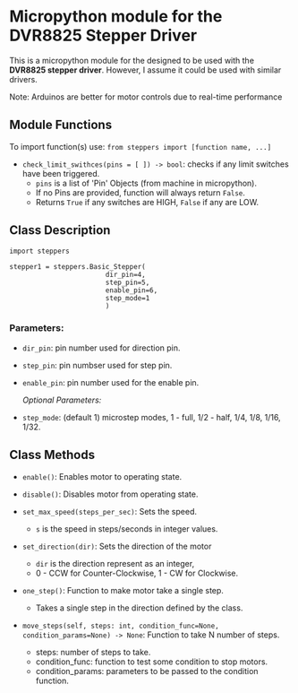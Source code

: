 # Micropython module for the DVR8825 Stepper Driver

This is a micropython module for the designed to be used with the **DVR8825 stepper driver**.
However, I assume it could be used with similar drivers.

Note: Arduinos are better for motor controls due to real-time performance

## Module Functions

To import function(s) use: `from steppers import [function name, ...]`


- `check_limit_swithces(pins = [ ]) -> bool`: checks if any limit switches have been triggered.
  - `pins` is a list of 'Pin' Objects (from machine in micropython).
  - If no Pins are provided, function will always return `False`.
  - Returns `True` if any switches are HIGH, `False` if any are LOW.

## Class Description


```Py
import steppers

stepper1 = steppers.Basic_Stepper(
                        dir_pin=4,
                        step_pin=5,
                        enable_pin=6,
                        step_mode=1
                        )
```

### Parameters:

- `dir_pin`: pin number used for direction pin.
- `step_pin`: pin numbser used for step pin.
- `enable_pin`: pin number used for the enable pin.
  
  
  *Optional Parameters:*
- `step_mode`: (default 1) microstep modes, 1 - full, 1/2 - half, 1/4, 1/8, 1/16, 1/32.


## Class Methods
- `enable()`: Enables motor to operating state.
  
- `disable()`: Disables motor from operating state.
  
- `set_max_speed(steps_per_sec)`: Sets the speed.
  - `s` is the speed in steps/seconds in integer values.
  
- `set_direction(dir)`: Sets the direction of the motor
  - `dir` is the direction represent as an integer,
  - 0 - CCW for Counter-Clockwise, 1 - CW for Clockwise.
  
- `one_step()`: Function to make motor take a single step.
  - Takes a single step in the direction defined by the class.

- `move_steps(self, steps: int, condition_func=None, condition_params=None) -> None`: Function to take N number of steps.
  - steps: number of steps to take.
  - condition_func: function to test some condition to stop motors.
  - condition_params: parameters to be passed to the condition function.
